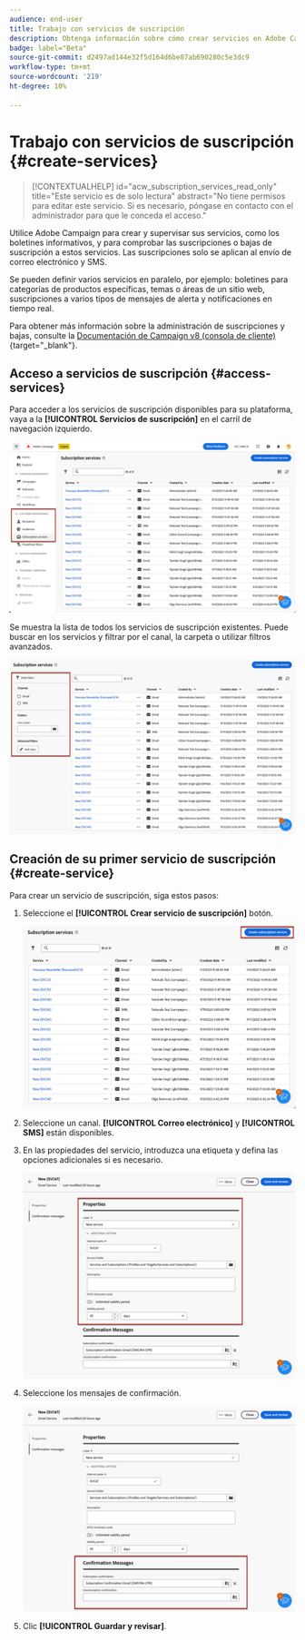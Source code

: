 ```yaml
---
audience: end-user
title: Trabajo con servicios de suscripción
description: Obtenga información sobre cómo crear servicios en Adobe Campaign Web
badge: label="Beta"
source-git-commit: d2497ad144e32f5d164d6be87ab690280c5e3dc9
workflow-type: tm+mt
source-wordcount: '219'
ht-degree: 10%

---
```



# Trabajo con servicios de suscripción {#create-services}

>[!CONTEXTUALHELP]
>id="acw_subscription_services_read_only"
>title="Este servicio es de solo lectura"
>abstract="No tiene permisos para editar este servicio. Si es necesario, póngase en contacto con el administrador para que le conceda el acceso."

Utilice Adobe Campaign para crear y supervisar sus servicios, como los boletines informativos, y para comprobar las suscripciones o bajas de suscripción a estos servicios. Las suscripciones solo se aplican al envío de correo electrónico y SMS.

Se pueden definir varios servicios en paralelo, por ejemplo: boletines para categorías de productos específicas, temas o áreas de un sitio web, suscripciones a varios tipos de mensajes de alerta y notificaciones en tiempo real.

Para obtener más información sobre la administración de suscripciones y bajas, consulte la [Documentación de Campaign v8 (consola de cliente)](https://experienceleague.adobe.com/docs/campaign/campaign-v8/audience/subscriptions.html){target="_blank"}.

## Acceso a servicios de suscripción {#access-services}

Para acceder a los servicios de suscripción disponibles para su plataforma, vaya a la **[!UICONTROL Servicios de suscripción]** en el carril de navegación izquierdo.

![](assets/service-list.png)

Se muestra la lista de todos los servicios de suscripción existentes. Puede buscar en los servicios y filtrar por el canal, la carpeta o utilizar filtros avanzados.

![](assets/service-filters.png)

## Creación de su primer servicio de suscripción {#create-service}

Para crear un servicio de suscripción, siga estos pasos:

1. Seleccione el **[!UICONTROL Crear servicio de suscripción]** botón.

   ![](assets/service-create-button.png)

1. Seleccione un canal. **[!UICONTROL Correo electrónico]** y **[!UICONTROL SMS]** están disponibles.

1. En las propiedades del servicio, introduzca una etiqueta y defina las opciones adicionales si es necesario.

   ![](assets/service-create-properties.png)

1. Seleccione los mensajes de confirmación.

   ![](assets/service-create-confirmation-msg.png)

1. Clic **[!UICONTROL Guardar y revisar]**.


